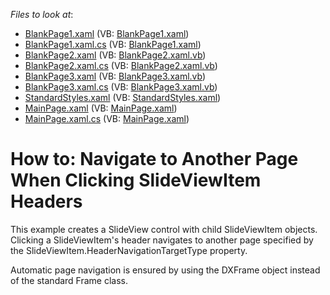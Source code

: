 <!-- default file list -->
*Files to look at*:

* [BlankPage1.xaml](./CS/App1/BlankPage1.xaml) (VB: [BlankPage1.xaml](./VB/App1/BlankPage1.xaml))
* [BlankPage1.xaml.cs](./CS/App1/BlankPage1.xaml.cs) (VB: [BlankPage1.xaml](./VB/App1/BlankPage1.xaml))
* [BlankPage2.xaml](./CS/App1/BlankPage2.xaml) (VB: [BlankPage2.xaml.vb](./VB/App1/BlankPage2.xaml.vb))
* [BlankPage2.xaml.cs](./CS/App1/BlankPage2.xaml.cs) (VB: [BlankPage2.xaml.vb](./VB/App1/BlankPage2.xaml.vb))
* [BlankPage3.xaml](./CS/App1/BlankPage3.xaml) (VB: [BlankPage3.xaml.vb](./VB/App1/BlankPage3.xaml.vb))
* [BlankPage3.xaml.cs](./CS/App1/BlankPage3.xaml.cs) (VB: [BlankPage3.xaml.vb](./VB/App1/BlankPage3.xaml.vb))
* [StandardStyles.xaml](./CS/App1/Common/StandardStyles.xaml) (VB: [StandardStyles.xaml](./VB/App1/Common/StandardStyles.xaml))
* [MainPage.xaml](./CS/App1/MainPage.xaml) (VB: [MainPage.xaml](./VB/App1/MainPage.xaml))
* [MainPage.xaml.cs](./CS/App1/MainPage.xaml.cs) (VB: [MainPage.xaml](./VB/App1/MainPage.xaml))
<!-- default file list end -->
# How to: Navigate to Another Page When Clicking SlideViewItem Headers


<p>This example creates a SlideView control with child SlideViewItem objects. Clicking a SlideViewItem's header navigates to another page specified by the SlideViewItem.HeaderNavigationTargetType property.</p><p>Automatic page navigation is ensured by using the DXFrame object instead of the standard Frame class.</p>

<br/>


